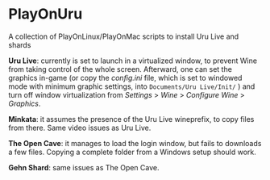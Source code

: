 # PlayOnUru
A collection of PlayOnLinux/PlayOnMac scripts to install Uru Live and shards

<b>Uru Live</b>: currently is set to launch in a virtualized window, to prevent Wine from taking control of the whole screen. Afterward, one can set the graphics in-game (or copy the <i>config.ini</i> file, which is set to windowed mode with minimum graphic settings, into <code>Documents/Uru Live/Init/</code> ) and turn off window virtualization from <i>Settings</i> > <i>Wine</i> > <i>Configure Wine</i> > <i>Graphics</i>.

<b>Minkata</b>: it assumes the presence of the Uru Live wineprefix, to copy files from there. Same video issues as Uru Live.

<b>The Open Cave</b>: it manages to load the login window, but fails to downloads a few files. Copying a complete folder from a Windows setup should work.

<b>Gehn Shard</b>: same issues as The Open Cave.
